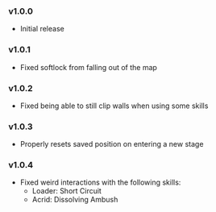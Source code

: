 ### v1.0.0
* Initial release

### v1.0.1
* Fixed softlock from falling out of the map

### v1.0.2
* Fixed being able to still clip walls when using some skills

### v1.0.3
* Properly resets saved position on entering a new stage

### v1.0.4
* Fixed weird interactions with the following skills:
    * Loader: Short Circuit
    * Acrid: Dissolving Ambush